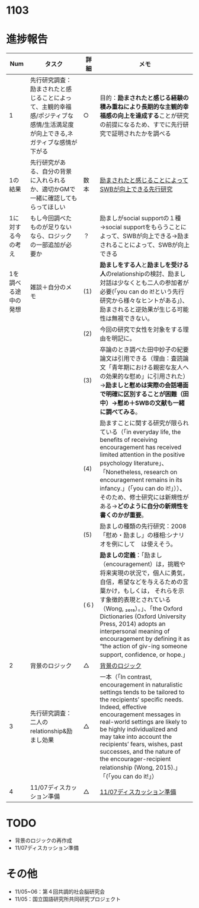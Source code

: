 # 1103

# 進捗報告
|Num|タスク|詳細|メモ|
|----|----|----|----|
|1|先行研究調査：励まされたと感じることによって、主観的幸福感/ポジティブな感情/生活満足度が向上できる,ネガティブな感情が下がる|○|目的：**励まされたと感じる経験の積み重ねにより長期的な主観的幸福感の向上を達成する**ことが研究の前提になるため、すでに先行研究で証明されたかを調べる|
|1の結果|先行研究がある、自分の背景に入れられるか、適切かGMで一緒に確認してもらってほしい |数本|[励まされたと感じることによってSWBが向上できる先行研究](https://github.com/kikuchiken-waseda/Xiang-Lingxuan/edit/master/M1/GM/20221027.md)|
|1に対する今の考え|もし今回調べたものが足りないなら、ロジックの一部追加が必要か|？|励ましがsocial supportの１種→social supportをもらうことによって、SWBが向上できる→励まされることによって、SWBが向上できる|
|1を調べる途中の発想|雑談＋自分のメモ|(1)|**励ましをする人**と**励ましを受ける人**のrelationshipの検討、励まし対話は少なくとも二人の参加者が必要(「you can  do it!という先行研究から様々なヒントがある」)、励まされると逆効果が生じる可能性は無視できない。|
|||(2)|今回の研究で女性を対象をする理由を明記に。|
|||(3)|卒論のとき調べた田中妙子の紀要論文は引用できる（理由：査読論文「青年期における親密な友人への効果的な慰め」に引用された）→**励ましと慰めは実際の会話場面で明確に区別することが困難（田中）→慰め＋SWBの文献も一緒に調べてみる**。|
|||(4)|励ますことに関する研究が限られている（「in everyday life, the benefits of receiving encouragement has received limited attention in the positive psychology literature」、「Nonetheless, research on encouragement remains in its infancy.」(「you can  do it!」））、そのため、修士研究には新規性がある→**どのように自分の新規性を書くのかが重要**。|
|||(5)|励ましの種類の先行研究：2008「慰め・励まし」の様相:シナリオを例にして　は使えそう。|
|||(６)|**励ましの定義**：「励まし（encouragement）は，挑戦や将来実現の状況で，個人に勇気，自信，希望などを与えるための言葉かけ，もしくは， それらを示す象徴的表現とされている（Wong, ₂₀₁₅）。」、「the Oxford Dictionaries (Oxford University Press, 2014) adopts an interpersonal meaning of encouragement by defining it as “the action of giv-ing someone support, confidence, or hope.」|
|2|背景のロジック|△|[背景のロジック](https://github.com/xiang-123/xiang123/blob/master/%E8%83%8C%E6%99%AF%E3%81%AE%E3%83%AD%E3%82%B8%E3%83%83%E3%82%AF/introduction.md)|
|3|先行研究調査：二人のrelationship&励まし効果|△|一本（「In contrast, encouragement in naturalistic settings tends to be tailored to the recipients’ specific needs. Indeed, effective encouragement messages in real-world settings are likely to be highly individualized and may take into account the recipients’ fears, wishes, past successes, and the nature of the encourager-recipient relationship (Wong, 2015).」「(「you can  do it!」）|
|4|11/07ディスカッション準備|△|[11/07ディスカッション準備](https://github.com/xiang-123/xiang123/blob/master/%E8%83%8C%E6%99%AF%E3%81%AE%E3%83%AD%E3%82%B8%E3%83%83%E3%82%AF/introduction.md)|

# TODO
- 背景のロジックの再作成
- 11/07ディスカッション準備

# その他
- 11/05~06：第４回共調的社会脳研究会
- 11/05：国立国語研究所共同研究プロジェクト
